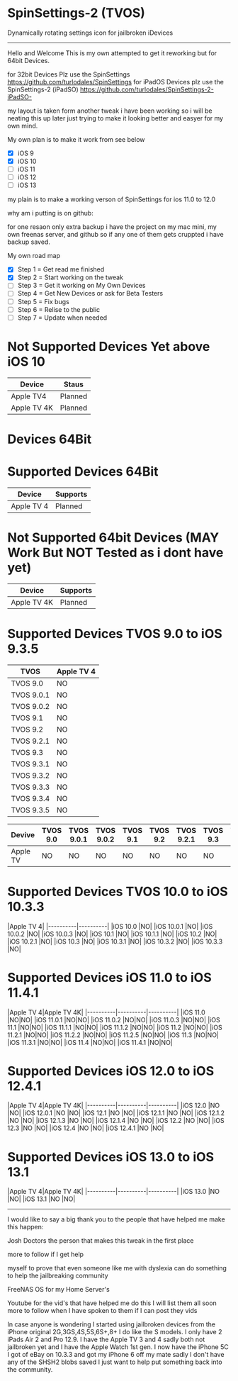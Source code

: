 # SpinSettings-2 (TVOS)

Dynamically rotating settings icon for jailbroken iDevices

-----------------------------------------------------------------------------------------------------------------------------
Hello and Welcome This is my own attempted to get it reworking but for 64bit Devices.

for 32bit Devices Plz use the SpinSettings https://github.com/turlodales/SpinSettings
for iPadOS Devices plz use the SpinSettings-2 (iPadSO) https://github.com/turlodales/SpinSettings-2-iPadSO-

my layout is taken form another tweak i have been working so i will be neating this up later just trying to make it looking better and easyer for my own mind.

My own plan is to make it work from see below

- [x] iOS 9 
- [x] iOS 10 
- [ ] iOS 11
- [ ] iOS 12
- [ ] iOS 13

my plain is to make a working verson of SpinSettings for ios 11.0 to 12.0

why am i putting is on github:

for one resaon only extra backup i have the project on my mac mini, my own freenas server, and github so if any one of them gets cruppted i have backup saved.

My own road map
- [x] Step 1 = Get read me finished 
- [x] Step 2 = Start working on the tweak
- [ ] Step 3 = Get it working on My Own Devices
- [ ] Step 4 = Get New Devices or ask for Beta Testers
- [ ] Step 5 = Fix bugs 
- [ ] Step 6 = Relise to the public
- [ ] Step 7 = Update when needed 

# Not Supported Devices Yet above iOS 10
| Device        | Staus   | 
|---------|----------|
|  Apple TV4   | Planned |
|  Apple TV 4K | Planned |


# Devices 64Bit

# Supported Devices 64Bit
| Device      | Supports |
|---------|----------|
| Apple TV 4  |Planned|


# Not Supported 64bit Devices  (MAY Work But NOT Tested as i dont have yet)
| Device | Supports |
|---------|----------|
| Apple TV 4K | Planned |


# Supported Devices TVOS 9.0 to iOS 9.3.5
|TVOS |Apple TV 4|
|----------|----------|
|TVOS 9.0   |NO |
|TVOS 9.0.1 |NO |
|TVOS 9.0.2 |NO |
|TVOS 9.1   |NO |
|TVOS 9.2   |NO |
|TVOS 9.2.1 |NO |
|TVOS 9.3   |NO |
|TVOS 9.3.1 |NO |
|TVOS 9.3.2 |NO |
|TVOS 9.3.3 |NO |
|TVOS 9.3.4 |NO |
|TVOS 9.3.5 |NO |


|Devive|TVOS 9.0   |TVOS 9.0.1 |TVOS 9.0.2 |TVOS 9.1   |TVOS 9.2   |TVOS 9.2.1 |TVOS 9.3   |TVOS 9.3.1 |TVOS 9.3.2 |TVOS 9.3.3 |TVOS 9.3.4 |TVOS 9.3.5|
|----------|----------|----------|----------|----------|----------|----------|----------|----------|----------|----------|----------|----------|
|Apple TV|NO|NO|NO|NO|NO|NO|NO|NO|NO|NO|NO|NO|





# Supported Devices TVOS 10.0 to iOS 10.3.3
|Apple TV 4|
|----------|----------|
|iOS 10.0    |NO|
|iOS 10.0.1  |NO|
|iOS 10.0.2  |NO|
|iOS 10.0.3  |NO|
|iOS 10.1    |NO|
|iOS 10.1.1  |NO|
|iOS 10.2    |NO|
|iOS 10.2.1  |NO|
|iOS 10.3    |NO|
|iOS 10.3.1  |NO|
|iOS 10.3.2  |NO|
|iOS 10.3.3  |NO|


# Supported Devices iOS 11.0 to iOS 11.4.1 
|Apple TV 4|Apple TV 4K|
|----------|----------|----------|
|iOS 11.0     |NO|NO|
|iOS 11.0.1   |NO|NO|
|iOS 11.0.2   |NO|NO|
|iOS 11.0.3   |NO|NO|
|iOS 11.1     |NO|NO|
|iOS 11.1.1   |NO|NO|
|iOS 11.1.2   |NO|NO|
|iOS 11.2     |NO|NO|
|iOS 11.2.1   |NO|NO|
|iOS 11.2.2   |NO|NO|
|iOS 11.2.5   |NO|NO|
|iOS 11.3     |NO|NO|
|iOS 11.3.1   |NO|NO|
|iOS 11.4     |NO|NO|
|iOS 11.4.1   |NO|NO|


# Supported Devices iOS 12.0 to iOS 12.4.1 
|Apple TV 4|Apple TV  4K|
|----------|----------|----------|
|iOS 12.0     |NO |NO|
|iOS 12.0.1   |NO |NO|
|iOS 12.1     |NO |NO|
|iOS 12.1.1   |NO |NO|
|iOS 12.1.2   |NO |NO|
|iOS 12.1.3   |NO |NO|
|iOS 12.1.4   |NO |NO|
|iOS 12.2     |NO |NO|
|iOS 12.3     |NO |NO|
|iOS 12.4     |NO |NO|
|iOS 12.4.1   |NO |NO|


# Supported Devices iOS 13.0 to iOS 13.1 
|Apple TV 4|Apple TV  4K|
|----------|----------|----------|
|iOS 13.0     |NO |NO|
|iOS 13.1     |NO |NO|

-----------------------------------------------------------------------------------------------------------------------------


I would like to say a big thank you to the people that have helped me make this happen:

Josh Doctors the person that makes this tweak in the first place

more to follow if I get help

myself to prove that even someone like me with dyslexia can do something to help the jailbreaking community

FreeNAS OS for my Home Server's

Youtube for the vid's that have helped me do this I will list them all soon more to follow when I have spoken to them if I can post they vids

In case anyone is wondering I started using jailbroken devices from the iPhone original 2G,3GS,4S,5S,6S+,8+ I do like the S models. I only have 2 iPads Air 2 and Pro 12.9. I have the Apple TV 3 and 4 sadly both not jailbroken yet and I have the Apple Watch 1st gen. I now have the iPhone 5C I got of eBay on 10.3.3 and got my iPhone 6 off my mate sadly I don't have any of the SHSH2 blobs saved I just want to help put something back into the community.
